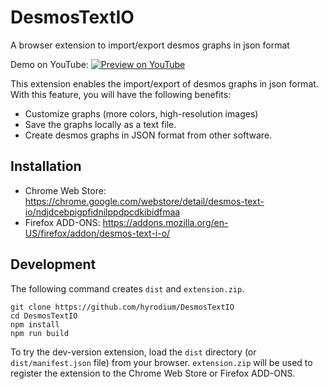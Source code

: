 # DesmosTextIO

A browser extension to import/export desmos graphs in json format

Demo on YouTube:
[![Preview on YouTube](https://img.youtube.com/vi/cwNIwvL-a2U/0.jpg)](https://www.youtube.com/watch?v=cwNIwvL-a2U)

This extension enables the import/export of desmos graphs in json format. With this feature, you will have the following benefits:

* Customize graphs (more colors, high-resolution images)
* Save the graphs locally as a text file.
* Create desmos graphs in JSON format from other software.

## Installation

* Chrome Web Store: https://chrome.google.com/webstore/detail/desmos-text-io/ndjdcebpigpfidnilppdpcdkibidfmaa
* Firefox ADD-ONS: https://addons.mozilla.org/en-US/firefox/addon/desmos-text-i-o/

## Development
The following command creates `dist` and `extension.zip`.
```
git clone https://github.com/hyrodium/DesmosTextIO
cd DesmosTextIO
npm install
npm run build
```

To try the dev-version extension, load the `dist` directory (or `dist/manifest.json` file) from your browser.
`extension.zip` will be used to register the extension to the Chrome Web Store or Firefox ADD-ONS.
